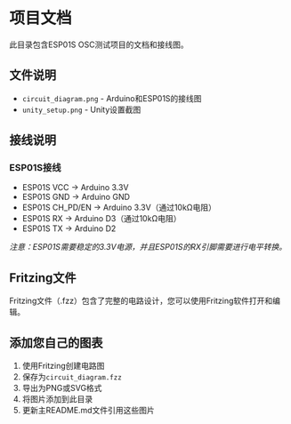 # 项目文档

此目录包含ESP01S OSC测试项目的文档和接线图。

## 文件说明

- `circuit_diagram.png` - Arduino和ESP01S的接线图
- `unity_setup.png` - Unity设置截图

## 接线说明

### ESP01S接线

- ESP01S VCC -> Arduino 3.3V
- ESP01S GND -> Arduino GND
- ESP01S CH_PD/EN -> Arduino 3.3V（通过10kΩ电阻）
- ESP01S RX -> Arduino D3（通过10kΩ电阻）
- ESP01S TX -> Arduino D2

*注意：ESP01S需要稳定的3.3V电源，并且ESP01S的RX引脚需要进行电平转换。*

## Fritzing文件

Fritzing文件（.fzz）包含了完整的电路设计，您可以使用Fritzing软件打开和编辑。

## 添加您自己的图表

1. 使用Fritzing创建电路图
2. 保存为`circuit_diagram.fzz`
3. 导出为PNG或SVG格式
4. 将图片添加到此目录
5. 更新主README.md文件引用这些图片 